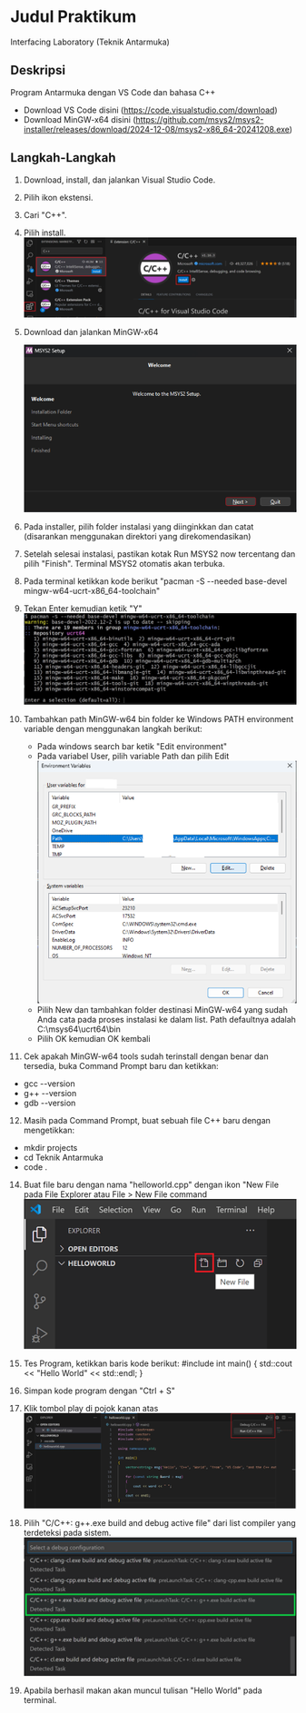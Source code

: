 # Judul Praktikum

Interfacing Laboratory (Teknik Antarmuka)

## Deskripsi

Program Antarmuka dengan VS Code dan bahasa C++
* Download VS Code disini (https://code.visualstudio.com/download)
* Download MinGW-x64 disini (https://github.com/msys2/msys2-installer/releases/download/2024-12-08/msys2-x86_64-20241208.exe)

## Langkah-Langkah
1) Download, install, dan jalankan Visual Studio Code.
2) Pilih ikon ekstensi.
3) Cari "C++".
4) Pilih install.
   ![alt text](https://github.com/tediokta/Teknik-Antarmuka-UNY-/blob/2b783f8636c79c51f3bdc32a25711a916f614bfa/cpp-extension.png)

5) Download dan jalankan MinGW-x64

   ![alt text](https://github.com/tediokta/Teknik-Antarmuka-UNY-/blob/2b783f8636c79c51f3bdc32a25711a916f614bfa/MSYS2.png)

6) Pada installer, pilih folder instalasi yang diinginkkan dan catat (disarankan menggunakan direktori yang direkomendasikan)
7) Setelah selesai instalasi, pastikan kotak Run MSYS2 now tercentang dan pilih "Finish". Terminal MSYS2 otomatis akan terbuka.
8) Pada terminal ketikkan kode berikut "pacman -S --needed base-devel mingw-w64-ucrt-x86_64-toolchain"
9) Tekan Enter kemudian ketik "Y"
   ![alt text](https://github.com/tediokta/Teknik-Antarmuka-UNY-/blob/2b783f8636c79c51f3bdc32a25711a916f614bfa/cpp-install-msys2-toolchain.png)
10) Tambahkan path MinGW-w64 bin folder ke Windows PATH environment variable dengan menggunakan langkah berikut:
    *  Pada windows search bar ketik "Edit environment"
    *  Pada variabel User, pilih variable Path dan pilih Edit
       ![alt text](https://github.com/tediokta/Teknik-Antarmuka-UNY-/blob/2b783f8636c79c51f3bdc32a25711a916f614bfa/Env_User.png)
    *  Pilih New dan tambahkan folder destinasi MinGW-w64 yang sudah Anda cata pada proses instalasi ke dalam list. Path defaultnya adalah C:\msys64\ucrt64\bin
    *  Pilih OK kemudian OK kembali
11) Cek apakah MinGW-w64 tools sudah terinstall dengan benar dan tersedia, buka Command Prompt baru dan ketikkan:
   *	gcc --version
   *	g++ --version
   *	gdb --version
12.	Masih pada Command Prompt, buat sebuah file C++ baru dengan mengetikkan:
   *	mkdir projects
   *	cd Teknik Antarmuka
   *	code .
14) Buat file baru dengan nama "helloworld.cpp" dengan ikon "New File pada File Explorer atau File > New File command
    ![alt text](https://github.com/tediokta/Teknik-Antarmuka-UNY-/blob/2b783f8636c79c51f3bdc32a25711a916f614bfa/new-file.png)
   
15) Tes Program, ketikkan baris kode berikut:
      #include <iostream>
      int main()
       {
      std::cout << "Hello World" << std::endl;
       }
17) Simpan kode program dengan "Ctrl + S"
18) Klik tombol play di pojok kanan atas
    ![alt text](https://github.com/tediokta/Teknik-Antarmuka-UNY-/blob/2b783f8636c79c51f3bdc32a25711a916f614bfa/run-play-button.png)
 
19) Pilih "C/C++: g++.exe build and debug active file" dari list compiler yang terdeteksi pada sistem.
    ![alt text](https://github.com/tediokta/Teknik-Antarmuka-UNY-/blob/2b783f8636c79c51f3bdc32a25711a916f614bfa/select-gcc-compiler.png)
   
20) Apabila berhasil makan akan muncul tulisan "Hello World" pada terminal.
